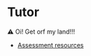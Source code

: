 # Tutor

⚠️ Oi! Get orf my land!!!

* [Assessment resources](https://www.aqa.org.uk/subjects/computer-science-and-it/gcse/computer-science-8525/assessment-resources)
